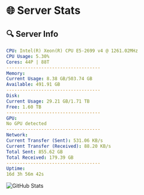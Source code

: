 # 🌐 Server Stats
## 🔍 Server Info
```yaml
CPU: Intel(R) Xeon(R) CPU E5-2699 v4 @ 1261.02MHz
CPU Usage: 5.30%
Cores: 44P | 88T
-----------------------------------
Memory:
Current Usage: 8.38 GB/503.74 GB
Available: 491.91 GB
-----------------------------------
Disk:
Current Usage: 29.21 GB/1.71 TB
Free: 1.60 TB
-----------------------------------
GPU:
No GPU detected
-----------------------------------
Network:
Current Transfer (Sent): 531.06 KB/s
Current Transfer (Received): 88.20 KB/s
Total Sent: 855.62 GB
Total Received: 179.39 GB
-----------------------------------
Uptime:
16d 3h 56m 42s
```
![GitHub Stats](https://img.shields.io/badge/Updated-2025-05-05_21:05:30-blue)